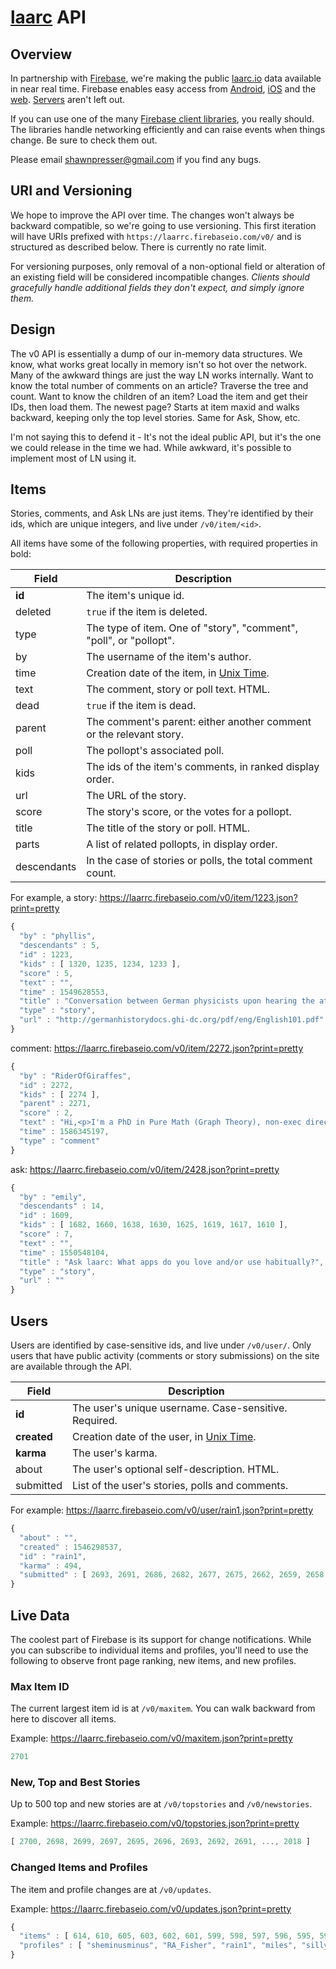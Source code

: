 # [laarc](https://www.laarc.io/) API

## Overview

In partnership with [Firebase](https://firebase.google.com/), we're making the public [laarc.io](https://www.laarc.io/) data available in near real time. Firebase enables easy access from [Android](https://firebase.google.com/docs/android/setup), [iOS](https://firebase.google.com/docs/ios/setup) and the [web](https://firebase.google.com/docs/web/setup). [Servers](https://firebase.google.com/docs/server/setup) aren't left out.

If you can use one of the many [Firebase client libraries](https://firebase.google.com/docs/libraries/), you really should. The libraries handle networking efficiently and can raise events when things change. Be sure to check them out.

Please email shawnpresser@gmail.com if you find any bugs.

## URI and Versioning

We hope to improve the API over time. The changes won't always be backward compatible, so we're going to use versioning. This first iteration will have URIs prefixed with `https://laarrc.firebaseio.com/v0/` and is structured as described below. There is currently no rate limit.

For versioning purposes, only removal of a non-optional field or alteration of an existing field will be considered incompatible changes. *Clients should gracefully handle additional fields they don't expect, and simply ignore them.*

## Design

The v0 API is essentially a dump of our in-memory data structures. We know, what works great locally in memory isn't so hot over the network. Many of the awkward things are just the way LN works internally. Want to know the total number of comments on an article? Traverse the tree and count. Want to know the children of an item? Load the item and get their IDs, then load them. The newest page? Starts at item maxid and walks backward, keeping only the top level stories. Same for Ask, Show, etc.

I'm not saying this to defend it - It's not the ideal public API, but it's the one we could release in the time we had. While awkward, it's possible to implement most of LN using it.

## Items

Stories, comments, and Ask LNs are just items. They're identified by their ids, which are unique integers, and live under `/v0/item/<id>`.

All items have some of the following properties, with required properties in bold:

Field | Description
------|------------
**id** | The item's unique id.
deleted | `true` if the item is deleted.
type | The type of item. One of "story", "comment", "poll", or "pollopt".
by | The username of the item's author.
time | Creation date of the item, in [Unix Time](http://en.wikipedia.org/wiki/Unix_time).
text | The comment, story or poll text. HTML.
dead | `true` if the item is dead.
parent | The comment's parent: either another comment or the relevant story.
poll | The pollopt's associated poll.
kids | The ids of the item's comments, in ranked display order.
url | The URL of the story.
score | The story's score, or the votes for a pollopt.
title | The title of the story or poll. HTML.
parts | A list of related pollopts, in display order.
descendants | In the case of stories or polls, the total comment count.

For example, a story: https://laarrc.firebaseio.com/v0/item/1223.json?print=pretty

```javascript
{
  "by" : "phyllis",
  "descendants" : 5,
  "id" : 1223,
  "kids" : [ 1320, 1235, 1234, 1233 ],
  "score" : 5,
  "text" : "",
  "time" : 1549628553,
  "title" : "Conversation between German physicists upon hearing the atomic bomb was dropped",
  "type" : "story",
  "url" : "http://germanhistorydocs.ghi-dc.org/pdf/eng/English101.pdf"
}
```

comment: https://laarrc.firebaseio.com/v0/item/2272.json?print=pretty

```javascript
{
  "by" : "RiderOfGiraffes",
  "id" : 2272,
  "kids" : [ 2274 ],
  "parent" : 2271,
  "score" : 2,
  "text" : "Hi,<p>I'm a PhD in Pure Math (Graph Theory), non-exec director of a company that does the maritime equivalent of air traffic control, and now a full-time torturer of adults and confuser of children.  I do enrichment and enhancement for math and science, giving 150 to 200 talks and workshops a year.<p>Although probably not this year.  8-(",
  "time" : 1586345197,
  "type" : "comment"
}
```

ask: https://laarrc.firebaseio.com/v0/item/2428.json?print=pretty

```javascript
{
  "by" : "emily",
  "descendants" : 14,
  "id" : 1609,
  "kids" : [ 1682, 1660, 1638, 1630, 1625, 1619, 1617, 1610 ],
  "score" : 7,
  "text" : "",
  "time" : 1550548104,
  "title" : "Ask laarc: What apps do you love and/or use habitually?",
  "type" : "story",
  "url" : ""
}
```

## Users

Users are identified by case-sensitive ids, and live under `/v0/user/`. Only users that have public activity (comments or story submissions) on the site are available through the API.

Field | Description
------|------------
**id** | The user's unique username. Case-sensitive. Required.
**created** | Creation date of the user, in [Unix Time](http://en.wikipedia.org/wiki/Unix_time).
**karma** | The user's karma.
about | The user's optional self-description. HTML.
submitted | List of the user's stories, polls and comments.

For example: https://laarrc.firebaseio.com/v0/user/rain1.json?print=pretty

```javascript
{
  "about" : "",
  "created" : 1546298537,
  "id" : "rain1",
  "karma" : 494,
  "submitted" : [ 2693, 2691, 2686, 2682, 2677, 2675, 2662, 2659, 2658, 2657, 2655, 2654, 2653, 2652, 2651, 2650, 2649, 2648, 2646, 2645, 2640, 2639, 2637, 2634, 2633, 2632, 2629, 2628, 2627, 2626, 2620, 2619, 2618, 2617, 2558, 2556, 2554, 2550, 2547, 2546, 2545, 2542, 2541, 2540, 2537, 2536, 2524, 2520, 2517, 2516, 2514, 2508, 2507, 2505, 2502, 2500, 2498, 2487, 2475, 2462, 2461, 2460, 2459, 2455, 2454, 2453, 2452, 2451, 2450, 2449, 2448, 2447, 2439, 2437, 2427, 2424, 2414, 2409, 2408, 2404, 2402, 2400, 2399, 2398, 2397, 2396, 2395, 2290, 2279, 2274, 2273, 2263, 2252, 2248, 2247, 2235, 2234, 2233, 2232, 2230, 2223, 2222, 2221, 2220, 2195, 2185, 2182, 2180, 2179, 2178, 2174, 2173, 2172, 2171, 2170, 2169, 2168, 2167, 2165, 2164, 2160, 2159, 2157, 2156, 2155, 2153, 2152, 2151, 2150, 2149, 2148, 2147, 2146, 2145, 2144, 2141, 2140, 2135, 2128, 2126, 2124, 2123, 2115, 2113, 2112, 2109, 2108, 2103, 2102, 2101, 2100, 2099, 2098, 2097, 2094, 2092, 2091, 2088, 2087, 2084, 2083, 2081, 2080, 2078, 2077, 2074, 2073, 2071, 2068, 2066, 2057, 2055, 2053, 2052, 2050, 2048, 2046, 2045, 2042, 2039, 2038, 2034, 2030, 2029, 2025, 2021, 2020, 2019, 2018, 2010, 2009, 2006, 2003, 2002, 2000, 1999, 1996, 1995, 1994, 1993, 1991, 1990, 1988, 1987, 1981, 1980, 1972, 1970, 1969, 1968, 1967, 1966, 1965, 1964, 1962, 1961, 1960, 1958, 1938, 1936, 1932, 1924, 1920, 1919, 1916, 1902, 1900, 1892, 1883, 1873, 1870, 1867, 1860, 1858, 1855, 1853, 1852, 1849, 1841, 1840, 1839, 1829, 1828, 1827, 1826, 1824, 1806, 1805, 1797, 1792, 1791, 1790, 1784, 1781, 1780, 1775, 1774, 1762, 1755, 1749, 1727, 1705, 1704, 1703, 1677, 1675, 1674, 1659, 1652, 1646, 1643, 1641, 1640, 1626, 1620, 1611, 1610, 1578, 1574, 1572, 1570, 1541, 1483, 1476, 1460, 1445, 1444, 1433, 1430, 1422, 1401, 1400, 1380, 1361, 1360, 1359, 1354, 1352, 1350, 1349, 1348, 1347, 1341, 1280, 1278, 1277, 1274, 1273, 1272, 1271, 1270, 1269, 1242, 1237, 1236, 1235, 1234, 1233, 1232, 1231, 1221, 1220, 1210, 1189, 1146, 1121, 1115, 1114, 1066, 1065, 1051, 1040, 1039, 1032, 1031, 1030, 1029, 975, 972, 969, 967, 965, 956, 920, 909, 880, 878, 876, 873, 864, 843, 841, 839, 838, 830, 822, 820, 819, 818, 812, 811, 810, 800, 786, 785, 784, 783, 755, 754, 752, 733, 726, 722, 712, 711, 710, 708, 706, 705, 675, 667, 666, 649, 621, 608, 584, 583, 578, 565, 564, 560, 518, 516, 496, 494, 493, 492, 491, 483, 478, 469, 456, 455, 446, 429, 412, 411, 409, 396, 395, 394, 357, 356, 355, 316, 303, 276, 247, 246, 236, 233, 232 ]
}
```

## Live Data

The coolest part of Firebase is its support for change notifications. While you can subscribe to individual items and profiles, you'll need to use the following to observe front page ranking, new items, and new profiles.

### Max Item ID

The current largest item id is at `/v0/maxitem`. You can walk backward from here to discover all items.

Example: https://laarrc.firebaseio.com/v0/maxitem.json?print=pretty

```javascript
2701
```

### New, Top and Best Stories

Up to 500 top and new stories are at `/v0/topstories` and `/v0/newstories`.

Example: https://laarrc.firebaseio.com/v0/topstories.json?print=pretty

```javascript
[ 2700, 2698, 2699, 2697, 2695, 2696, 2693, 2692, 2691, ..., 2018 ]
```

### Changed Items and Profiles

The item and profile changes are at `/v0/updates`.

Example: https://laarrc.firebaseio.com/v0/updates.json?print=pretty

```javascript
{
  "items" : [ 614, 610, 605, 603, 602, 601, 599, 598, 597, 596, 595, 594, 593, 592, 591, 590, 589, 588, 587, 586, 585, 584, 583, 581, 579, 578, 577, 575, 574, 572, 571, 569, 568, 566, 565, 563, 562, 561, 560, 559, 558, 557, 556, 555, 554, 553, 552, 551, 550, 549, 548, 547, 546, 545, 544, 537, 536, 535, 534, 533, 530, 529, 528, 527, 526, 525, 523, 522, 520, 519, 517, 516, 514, 513, 512, 511, 510, 509, 508, 507, 504, 503, 502, 501, 499, 498, 497, 495, 494, 493, 492, 490, 483, 482, 481, 479, 478, 477, 476, 474, 472, 471, 469, 468, 466, 464, 459, 458, 457, 456, 455, 454, 452, 451, 449, 448, 447, 446, 445, 444, 443, 442, 441, 440, 439, 438, 437, 435, 434, 433, 432, 431, 430, 429, 428, 426, 424, 423, 422, 419, 417, 416, 413, 410, 409, 406, 405, 404, 403, 402, 401, 400, 399, 398, 397, 396, 391, 389, 388, 387, 386, 385, 384, 383, 382, 380, 377, 376, 375, 374, 373, 371, 365, 364, 363, 362, 361, 360, 359, 358, 357, 354, 353, 352, 351, 350, 346, 345, 344, 343, 342, 334, 326, 314, 307, 306, 303, 302, 300, 299, 298, 297, 296, 295, 294, 293, 292, 291, 290, 289, 288, 286, 284, 281, 280, 279, 277, 275, 274, 271, 270, 269, 268, 266, 265, 259, 257, 254, 253, 251, 247, 246, 243, 241, 238, 237, 235, 230, 229, 227, 226, 225, 223, 222, 220, 215, 214, 212, 210, 209, 208, 207, 206, 204, 203, 201, 200, 198, 197, 196, 195, 194, 193, 189, 187, 186, 185, 184, 182, 179, 176, 175, 173, 172, 171, 167, 166, 165, 164, 162, 161, 158, 157, 156, 155, 152, 151, 150, 148, 142, 140, 138, 137, 135, 133, 131, 129, 127, 126, 125, 124, 123, 122, 120, 119, 117, 116, 115, 114, 113, 111, 110, 109, 108, 107, 106, 104, 103, 102, 101, 99, 98, 97, 96, 95, 94, 92, 90, 89, 88, 87, 86, 85, 84, 83, 82, 76, 75, 74, 72, 71, 70, 69, 68, 67, 66, 65, 64, 63, 62, 61, 60, 59, 58, 57, 56, 55, 54, 53, 52, 51, 50, 48, 47, 46, 45, 44, 43, 42, 41, 40, 39, 38, 37, 36, 35, 34, 33, 32, 31, 30, 28, 27, 26, 25, 24, 22, 21, 20, 19, 18, 17, 16, 15, 14, 13, 12, 10, 9, 8, 6, 5, 4, 3, 1 ],
  "profiles" : [ "sheminusminus", "RA_Fisher", "rain1", "miles", "sillysaurus", "phyllis", "nickpsecurity", "JungleCat", "palish", "akkartik", "nickb", "Doreen", "mrcharlesnw" ]
}
```

